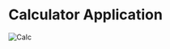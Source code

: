 # Calculator Application
![Calc](https://user-images.githubusercontent.com/48297915/117819774-dddb1500-b237-11eb-858a-a27fad6b8830.png)

